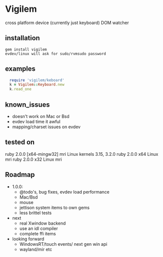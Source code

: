 # Vigilem
  cross platform device (currently just keyboard) DOM watcher
  
## installation
    gem install vigilem
    evdev/linux will ask for sudo/rvmsudo password
    
## examples
```ruby
  require 'vigilem/keboard'
  k = Vigilem::Keyboard.new
  k.read_one
```

## known_issues
   - doesn't work on Mac or Bsd
   - evdev load time it awful
   - mapping/charset issues on evdev
   
## tested on
  ruby 2.0.0 [x64-mingw32] mri
  Linux kernels 3.15, 3.2.0
  ruby 2.0.0 x64 Linux mri
  ruby 2.0.0 x32 Linux mri
  
## Roadmap
 + 1.0.0:
   - @todo's, bug fixes, evdev load performance
   - Mac/Bsd
   - mouse
   - jettison system items to own gems
   - less brittel tests
 + next
   - real Xwindow backend
   - use an idl compiler
   - complete ffi items
 + looking forward
   - WindowsRT/touch events/ next gen win api
   - wayland/mir etc
